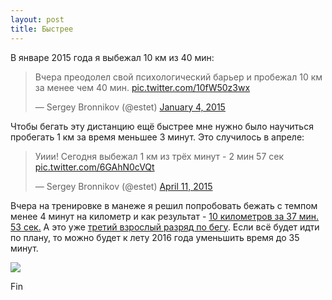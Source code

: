 ```yaml
---
layout: post
title: Быстрее
---
```


В январе 2015 года я выбежал 10 км из 40 мин:

<blockquote class="twitter-tweet" lang="en"><p lang="ru" dir="ltr">Вчера преодолел свой психологический барьер и пробежал 10 км за менее чем 40 мин. <a href="http://t.co/10fW50z3wx">pic.twitter.com/10fW50z3wx</a></p>&mdash; Sergey Bronnikov (@estet) <a href="https://twitter.com/estet/status/551704769430323200">January 4, 2015</a></blockquote>
<script async src="//platform.twitter.com/widgets.js" charset="utf-8"></script>

Чтобы бегать эту дистанцию ещё быстрее мне нужно было научиться пробегать 1 км
за время меньшее 3 минут. Это случилось в апреле:

<blockquote class="twitter-tweet" lang="en"><p lang="ru" dir="ltr">Уиии! Сегодня выбежал 1 км из трёх минут - 2 мин 57 сек <a href="http://t.co/6GAhN0cVQt">pic.twitter.com/6GAhN0cVQt</a></p>&mdash; Sergey Bronnikov (@estet) <a href="https://twitter.com/estet/status/586905757213425664">April 11, 2015</a></blockquote>
<script async src="//platform.twitter.com/widgets.js" charset="utf-8"></script>

Вчера на тренировке в манеже я решил попробовать бежать с темпом менее 4 минут
на километр и как результат - [10 километров за 37 мин. 53 сек.](https://connect.garmin.com/modern/activity/955740673) А это уже [третий взрослый разряд по бегу](http://www.rusathletics.com/pro/). Если всё будет идти по плану, то можно будет к лету 2016 года уменьшить время до 35 минут.

<img src="{{ site.baseurl }}/images/running-level.png">

Fin
